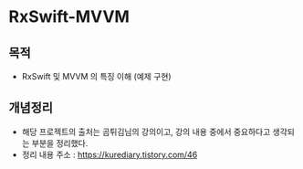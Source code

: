 # RxSwift-MVVM
## 목적
+ RxSwift 및 MVVM 의 특징 이해 (예제 구현)
## 개념정리
+ 해당 프로젝트의 출처는 곰튀김님의 강의이고, 강의 내용 중에서 중요하다고 생각되는 부분을 정리했다.
+ 정리 내용 주소 : https://kurediary.tistory.com/46
